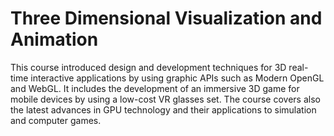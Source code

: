 # Three Dimensional Visualization and Animation
This course introduced design and development techniques for 3D real-time interactive applications by using graphic APIs such as Modern OpenGL and WebGL. It includes the development of an immersive 3D game for mobile devices by using a low-cost VR glasses set. The course covers also the latest advances in GPU technology and their applications to simulation and computer games.
